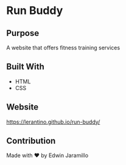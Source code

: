 # Run Buddy 

## Purpose
A website that offers fitness training services 

## Built With 
* HTML 
* CSS

## Website
https://lerantino.github.io/run-buddy/

## Contribution 
Made with ❤️ by Edwin Jaramillo
